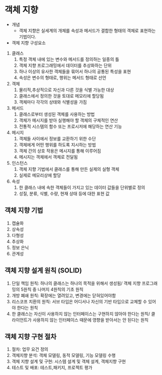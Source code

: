 # 객체 지향
* 개념
  * 객체 지향은 실세계의 개체를 속성과 메서드가 결합한 형태의 객체로 표현하는 기법이다.
* 객체 지향 구성요소
1. 클래스
   1. 특정 객체 내에 있는 변수와 메서드를 정의하는 일종의 틀
   2. 객체 지향 프로그래밍에서 데이터를 추상화하는 단위
   3. 하나 이상의 유사한 객체들을 묶어서 하나의 공통된 특성을 표현
   4. 속성은 변수의 형태로, 행위는 메서드 형태로 선언
2. 객체
   1. 물리적,추상적으로 자신과 다른 것을 식별 가능한 대상
   2. 클래스에서 정의한 것을 토대로 메모리에 할당됨
   3. 객체마다 각각의 상태와 식별성을 가짐
3. 메서드
   1. 클래스로부터 생성된 객체를 사용하는 방법
   2. 객체가 메시지를 받아 실행해야 할 객체의 구체적인 연산
   3. 전통적 시스템의 함수 또는 프로시저에 해당하는 연산 기능
4. 메시지
   1. 객체들 사이에서 정보를 교환하기 위한 수단
   2. 객체에게 어떤 행위를 하도록 지시하는 방법
   3. 객체 간의 상호 작용은 메시지를 통해 이루어짐
   4. 메시지는 객체에서 객체로 전달됨
5. 인스턴스
   1. 객체 지향 기법에서 클래스를 통해 만든 실제의 실형 객체
   2. 실제로 메모리상에 할당
6. 속성
   1. 한 클래스 내에 속한 객체들이 가지고 있는 데이터 값들을 단위별로 정의
   2. 성질, 분류, 식별, 수량, 현재 상태 등에 대한 표현 값

## 객체 지향 기법
1. 캡슐화
2. 상속성
3. 다형성
4. 추상화
5. 정보 은닉
6. 관계성

## 객체 지향 설계 원칙 (SOLID)
1. 단일 책임 원칙: 하나의 클래스는 하나의 목적을 위해서 생성됨/ 객체 지향 프로그래밍의 5원칙 중 나머지 4원칙의 기초 원칙
2. 개방 폐쇄 원칙: 확장에는 열려있고, 변경에는 닫혀있어야함
3. 리스코프 치환의 원칙: 서브 타입은 어디서나 자신의 기반 타입으로 교체할 수 있어야 한다는 원칙
4. 한 클래스는 자신이 사용하지 않는 인터페이스는 구현하지 않아야 한다는 원칙/ 클라이언트가 사용하지 않는 인터페이스 때문에 영향을 받아서는 안 된다는 원칙

## 객체 지향 구현 절차
1. 절차: 업무 요건 정의
2. 객체지향 분석: 객체 모델링, 동적 모델링, 기능 모델링 수행
3. 객체 지향 설계 및 구현: 시스템 설계 및 객체 설계, 객체지향 구현
4. 테스트 및 배포: 테스트,패키지, 프로젝트 평가
